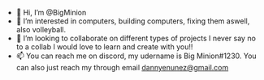 - 👋 Hi, I’m @BigMinion
- 👀 I’m interested in computers, building computers, fixing them aswell, also volleyball.
- 💞️ I’m looking to collaborate on different types of projects I never say no to a collab I would love to learn and create with you!!
- 📫 You can reach me on discord, my udername is Big Minion#1230. You can also just reach my through email dannyenunez@gmail.com

